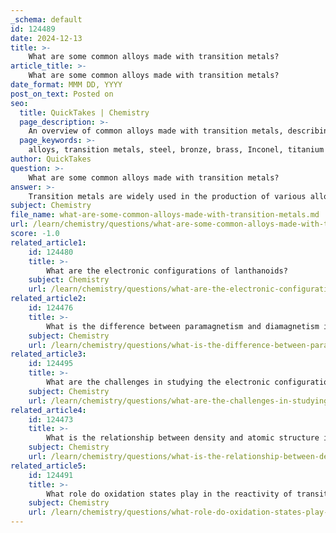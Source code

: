 ```yaml
---
_schema: default
id: 124489
date: 2024-12-13
title: >-
    What are some common alloys made with transition metals?
article_title: >-
    What are some common alloys made with transition metals?
date_format: MMM DD, YYYY
post_on_text: Posted on
seo:
  title: QuickTakes | Chemistry
  page_description: >-
    An overview of common alloys made with transition metals, describing their compositions, properties, and applications in various industries.
  page_keywords: >-
    alloys, transition metals, steel, bronze, brass, Inconel, titanium alloys, nickel alloys, cobalt alloys, corrosion resistance, high strength, aerospace, manufacturing, engineering
author: QuickTakes
question: >-
    What are some common alloys made with transition metals?
answer: >-
    Transition metals are widely used in the production of various alloys due to their unique properties, such as high melting points, strength, and resistance to corrosion. Some common alloys made with transition metals include:\n\n1. **Steel**: This is perhaps the most significant alloy, primarily composed of iron (Fe) and carbon (C). Various transition metals, such as manganese (Mn), chromium (Cr), and nickel (Ni), are often added to enhance specific properties like strength, hardness, and corrosion resistance.\n\n2. **Bronze**: An alloy of copper (Cu) and tin (Sn), bronze may also include small amounts of other transition metals like aluminum (Al) or nickel (Ni) to improve its mechanical properties and resistance to corrosion.\n\n3. **Brass**: This is an alloy of copper (Cu) and zinc (Zn), but it can also contain small amounts of transition metals such as lead (Pb) or tin (Sn) to enhance machinability and strength.\n\n4. **Inconel**: A family of austenitic nickel-chromium-based superalloys, Inconel is known for its high-temperature strength and oxidation resistance. It is often used in aerospace and chemical processing applications.\n\n5. **Titanium Alloys**: These alloys typically contain titanium (Ti) along with transition metals like aluminum (Al) and vanadium (V). They are known for their high strength-to-weight ratio and corrosion resistance, making them ideal for aerospace and medical applications.\n\n6. **Nickel Alloys**: Alloys such as Monel (nickel and copper) and Hastelloy (nickel with molybdenum and chromium) are known for their excellent corrosion resistance and are used in harsh environments.\n\n7. **Cobalt Alloys**: These alloys, often containing cobalt (Co) along with chromium and molybdenum, are used in applications requiring high wear resistance and strength at elevated temperatures.\n\nThese alloys leverage the unique properties of transition metals to meet specific engineering requirements across various industries, including construction, manufacturing, and aerospace.
subject: Chemistry
file_name: what-are-some-common-alloys-made-with-transition-metals.md
url: /learn/chemistry/questions/what-are-some-common-alloys-made-with-transition-metals
score: -1.0
related_article1:
    id: 124480
    title: >-
        What are the electronic configurations of lanthanoids?
    subject: Chemistry
    url: /learn/chemistry/questions/what-are-the-electronic-configurations-of-lanthanoids
related_article2:
    id: 124476
    title: >-
        What is the difference between paramagnetism and diamagnetism in transition metals?
    subject: Chemistry
    url: /learn/chemistry/questions/what-is-the-difference-between-paramagnetism-and-diamagnetism-in-transition-metals
related_article3:
    id: 124495
    title: >-
        What are the challenges in studying the electronic configurations of f-block elements?
    subject: Chemistry
    url: /learn/chemistry/questions/what-are-the-challenges-in-studying-the-electronic-configurations-of-fblock-elements
related_article4:
    id: 124473
    title: >-
        What is the relationship between density and atomic structure in transition metals?
    subject: Chemistry
    url: /learn/chemistry/questions/what-is-the-relationship-between-density-and-atomic-structure-in-transition-metals
related_article5:
    id: 124491
    title: >-
        What role do oxidation states play in the reactivity of transition metals?
    subject: Chemistry
    url: /learn/chemistry/questions/what-role-do-oxidation-states-play-in-the-reactivity-of-transition-metals
---
```


&nbsp;